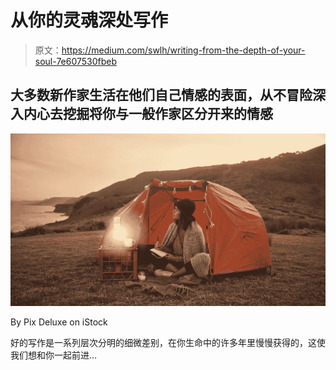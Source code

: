 # 从你的灵魂深处写作

> 原文：<https://medium.com/swlh/writing-from-the-depth-of-your-soul-7e607530fbeb>

## 大多数新作家生活在他们自己情感的表面，从不冒险深入内心去挖掘将你与一般作家区分开来的情感

![](img/0304285780a9d25883e42ce2aca3461e.png)

By Pix Deluxe on iStock

好的写作是一系列层次分明的细微差别，在你生命中的许多年里慢慢获得的，这使我们想和你一起前进…